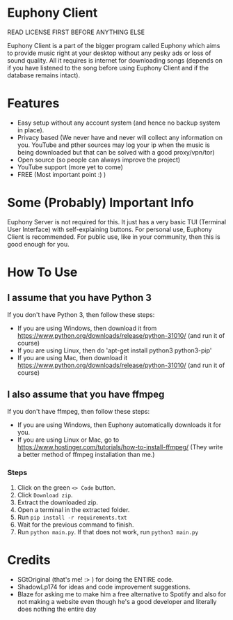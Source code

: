 # Euphony Client

READ LICENSE FIRST BEFORE ANYTHING ELSE

Euphony Client is a part of the bigger program called Euphony which aims to provide music right at your desktop without any pesky ads or loss of sound quality. All it requires is internet for downloading songs (depends on if you have listened to the song before using Euphony Client and if the database remains intact).

# Features
* Easy setup without any account system (and hence no backup system in place).
* Privacy based (We never have and never will collect any information on you. YouTube and pther sources may log your ip when the music is being downloaded but that can be solved with a good proxy/vpn/tor)
* Open source (so people can always improve the project)
* YouTube support (more yet to come)
* FREE (Most important point :) )

# Some (Probably) Important Info
Euphony Server is not required for this. It just has a very basic TUI (Terminal User Interface) with self-explaining buttons. For personal use, Euphony Client is recommended. For public use, like in your community, then this is good enough for you.

# How To Use
## I assume that you have Python 3 ##
If you don't have Python 3, then follow these steps:

* If you are using Windows, then download it from https://www.python.org/downloads/release/python-31010/ (and run it of course)
* If you are using Linux, then do 'apt-get install python3 python3-pip'
* If you are using Mac, then download it https://www.python.org/downloads/release/python-31010/ (and run it of course)

## I also assume that you have ffmpeg ##
If you don't have ffmpeg, then follow these steps:

* If you are using Windows, then Euphony automatically downloads it for you.
* If you are using Linux or Mac, go to https://www.hostinger.com/tutorials/how-to-install-ffmpeg/ (They write a better method of ffmpeg installation than me.)

### Steps ###

1. Click on the green `<> Code` button.
2. Click `Download zip`.
3. Extract the downloaded zip.
4. Open a terminal in the extracted folder.
5. Run `pip install -r requirements.txt`
6. Wait for the previous command to finish.
7. Run `python main.py`. If that does not work, run `python3 main.py`

# Credits #
* SGtOriginal (that's me! :> ) for doing the ENTIRE code.
* ShadowLp174 for ideas and code improvement suggestions.
* Blaze for asking me to make him a free alternative to Spotify and also for not making a website even though he's a good developer and literally does nothing the entire day
